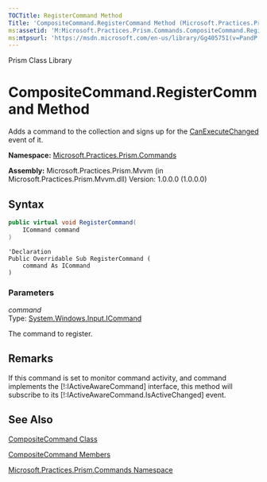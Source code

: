 ```yaml
---
TOCTitle: RegisterCommand Method
Title: 'CompositeCommand.RegisterCommand Method (Microsoft.Practices.Prism.Commands)'
ms:assetid: 'M:Microsoft.Practices.Prism.Commands.CompositeCommand.RegisterCommand(System.Windows.Input.ICommand)'
ms:mtpsurl: 'https://msdn.microsoft.com/en-us/library/Gg405751(v=PandP.50)'
---
```


Prism Class Library

CompositeCommand.RegisterCommand Method
===========================================

Adds a command to the collection and signs up for the [CanExecuteChanged](http://msdn.microsoft.com/en-us/library/ms523106) event of it.

**Namespace:** [Microsoft.Practices.Prism.Commands](https://msdn.microsoft.com/en-us/library/microsoft.practices.prism.commands(v=pandp.50))

**Assembly:** Microsoft.Practices.Prism.Mvvm (in Microsoft.Practices.Prism.Mvvm.dll) Version: 1.0.0.0 (1.0.0.0)


## Syntax

```C#
public virtual void RegisterCommand(
	ICommand command
)
```
```VB
'Declaration
Public Overridable Sub RegisterCommand ( 
	command As ICommand
)
```


### Parameters

*command*  
Type: [System.Windows.Input.ICommand](http://msdn.microsoft.com/en-us/library/ms616869)

The command to register.

Remarks
-------

 If this command is set to monitor command activity, and command implements the [!:IActiveAwareCommand] interface, this method will subscribe to its [!:IActiveAwareCommand.IsActiveChanged] event.

See Also
--------


[CompositeCommand Class](https://msdn.microsoft.com/en-us/library/microsoft.practices.prism.commands.compositecommand(v=pandp.50))

[CompositeCommand Members](https://msdn.microsoft.com/en-us/library/microsoft.practices.prism.commands.compositecommand_members(v=pandp.50))

[Microsoft.Practices.Prism.Commands Namespace](https://msdn.microsoft.com/en-us/library/microsoft.practices.prism.commands(v=pandp.50))
